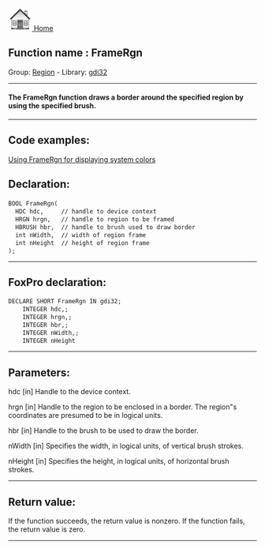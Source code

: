 [<img src="../../images/home.png"> Home ](https://github.com/VFPX/Win32API)  

## Function name : FrameRgn
Group: [Region](../../functions_group.md#Region)  -  Library: [gdi32](../../../libraries.md#gdi32)  
***  


#### The FrameRgn function draws a border around the specified region by using the specified brush.
***  


## Code examples:
[Using FrameRgn for displaying system colors](../../samples/sample_125.md)  

## Declaration:
```foxpro  
BOOL FrameRgn(
  HDC hdc,     // handle to device context
  HRGN hrgn,   // handle to region to be framed
  HBRUSH hbr,  // handle to brush used to draw border
  int nWidth,  // width of region frame
  int nHeight  // height of region frame
);  
```  
***  


## FoxPro declaration:
```foxpro  
DECLARE SHORT FrameRgn IN gdi32;
	INTEGER hdc,;
	INTEGER hrgn,;
	INTEGER hbr,;
	INTEGER nWidth,;
	INTEGER nHeight  
```  
***  


## Parameters:
hdc 
[in] Handle to the device context. 

hrgn 
[in] Handle to the region to be enclosed in a border. The region"s coordinates are presumed to be in logical units. 

hbr 
[in] Handle to the brush to be used to draw the border. 

nWidth 
[in] Specifies the width, in logical units, of vertical brush strokes. 

nHeight 
[in] Specifies the height, in logical units, of horizontal brush strokes.  
***  


## Return value:
If the function succeeds, the return value is nonzero. If the function fails, the return value is zero. 
  
***  

